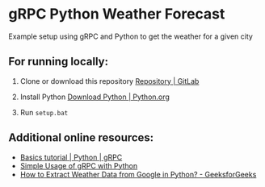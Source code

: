# gRPC Python Weather Forecast

Example setup using gRPC and Python to get the weather for a given city

## For running locally:

1. Clone or download this repository [Repository | GitLab](https://docs.gitlab.com/ee/user/project/repository/)

2. Install Python [Download Python | Python.org](https://www.python.org/downloads/)

3. Run `setup.bat`

## Additional online resources:

- [Basics tutorial | Python | gRPC](https://grpc.io/docs/languages/python/basics/)
- [Simple Usage of gRPC with Python](https://medium.com/@coderviewer/simple-usage-of-grpc-with-python-f714d9f69daa)
- [How to Extract Weather Data from Google in Python? - GeeksforGeeks](https://www.geeksforgeeks.org/how-to-extract-weather-data-from-google-in-python/)
